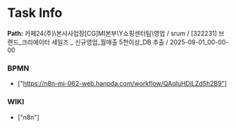 # Task Info

**Path:** 카페24(주)\본사사업장\[CG]MI본부\Y쇼핑센터팀\영업 / srum / [322231] 브랜드_크리에이터 세일즈 _ 신규영업_월매출 5천이상_DB 추출 / 2025-09-01_00-00-00

### BPMN
- ["https://n8n-mi-062-web.hanpda.com/workflow/QAqluHDiLZd5h2B9"]

### WIKI
- ["n8n"]

